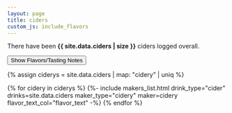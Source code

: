 ```yaml
---
layout: page
title: ciders
custom_js: include_flavors
---
```


<p>There have been <strong>{{ site.data.ciders | size }}</strong> ciders logged overall.</p>

<button id="include_flavors" type="button">Show Flavors/Tasting Notes</button>

{% assign ciderys = site.data.ciders | map: "cidery" | uniq %}

{% for cidery in ciderys %}
    {%-
        include makers_list.html
            drink_type="cider"
            drinks=site.data.ciders
            maker_type="cidery"
            maker=cidery
            flavor_text_col="flavor_text"
    -%}
{% endfor %}
